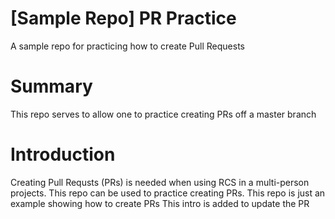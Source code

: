# [Sample Repo] PR Practice
A sample repo for practicing how to create Pull Requests

# Summary
This repo serves to allow one to practice creating PRs off a master branch
# Introduction
Creating Pull Requsts (PRs) is needed when using RCS in a multi-person projects.
This repo can be used to practice creating PRs.
This repo is just an example showing how to create PRs
This intro is added to update the PR
